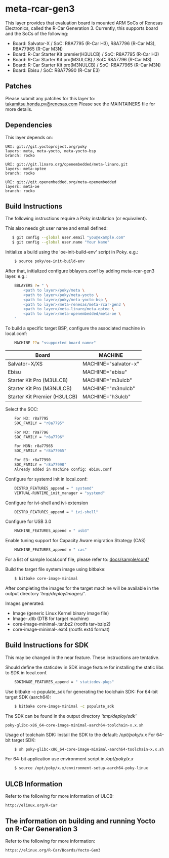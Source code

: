# meta-rcar-gen3

This layer provides that evaluation board is mounted ARM SoCs of Renesas
Electronics, called the R-Car Generation 3. Currently, this supports
board and the SoCs of the following:
- Board: Salvator-X / SoC: R8A7795 (R-Car H3), R8A7796 (R-Car M3), R8A77965 (R-Car M3N)
- Board: R-Car Starter Kit premier(H3ULCB) / SoC: R8A7795 (R-Car H3)
- Board: R-Car Starter Kit pro(M3ULCB) / SoC: R8A7796 (R-Car M3)
- Board: R-Car Starter Kit pro(M3NULCB) / SoC: R8A77965 (R-Car M3N)
- Board: Ebisu / SoC: R8A77990 (R-Car E3)

## Patches

Please submit any patches for this layer to: takamitsu.honda.pv@renesas.com
Please see the MAINTAINERS file for more details.

## Dependencies

This layer depends on:

    URI: git://git.yoctoproject.org/poky
    layers: meta, meta-yocto, meta-yocto-bsp
    branch: rocko

    URI: git://git.linaro.org/openembedded/meta-linaro.git
    layers: meta-optee
    branch: rocko

    URI: git://git.openembedded.org/meta-openembedded
    layers: meta-oe
    branch: rocko

## Build Instructions

The following instructions require a Poky installation (or equivalent).

This also needs git user name and email defined:
```bash
   $ git config --global user.email "you@example.com"
   $ git config --global user.name "Your Name"
```

Initialize a build using the 'oe-init-build-env' script in Poky. e.g.:
```bash
    $ source poky/oe-init-build-env
```

After that, initialized configure bblayers.conf by adding meta-rcar-gen3 layer. e.g.:
```bash
    BBLAYERS ?= " \
        <path to layer>/poky/meta \
        <path to layer>/poky/meta-yocto \
        <path to layer>/poky/meta-yocto-bsp \
        <path to layer>/meta-renesas/meta-rcar-gen3 \
        <path to layer>/meta-linaro/meta-optee \
        <path to layer>/meta-openembedded/meta-oe \
    "
```
To build a specific target BSP, configure the associated machine in local.conf:
```bash
    MACHINE ??= "<supported board name>"
```

Board|MACHINE
-----|-------
Salvator-X/XS|MACHINE="salvator-x"
Ebisu|MACHINE="ebisu"
Starter Kit Pro (M3ULCB)|MACHINE="m3ulcb"
Starter Kit Pro (M3NULCB)|MACHINE="m3nulcb"
Starter Kit Premier (H3ULCB)|MACHINE="h3ulcb"

Select the SOC:
```bash
    For H3: r8a7795
    SOC_FAMILY = "r8a7795"

    For M3: r8a7796
    SOC_FAMILY = "r8a7796"

    For M3N: r8a77965
    SOC_FAMILY = "r8a77965"

    For E3: r8a77990
    SOC_FAMILY = "r8a77990"
    Already added in machine config: ebisu.conf
```
Configure for systemd init in local.conf:
```bash
    DISTRO_FEATURES_append = " systemd"
    VIRTUAL-RUNTIME_init_manager = "systemd"
```
Configure for ivi-shell and ivi-extension
```bash
    DISTRO_FEATURES_append = " ivi-shell"
```
Configure for USB 3.0
```bash
    MACHINE_FEATURES_append = " usb3"
```
Enable tuning support for Capacity Aware migration Strategy (CAS)
```bash
    MACHINE_FEATURES_append = " cas"
```

For a list of sample local.conf file, please refer to: [docs/sample/conf/](docs/sample/conf/)

Build the target file system image using bitbake:
```bash
    $ bitbake core-image-minimal
```
After completing the images for the target machine will be available in the output
directory _'tmp/deploy/images/<supported board name>'_.

Images generated:
* Image (generic Linux Kernel binary image file)
* Image-<machine name>.dtb (DTB for target machine)
* core-image-minimal-<machine name>.tar.bz2 (rootfs tar+bzip2)
* core-image-minimal-<machine name>.ext4  (rootfs ext4 format)

## Build Instructions for SDK

This may be changed in the near feature. These instructions are tentative.

Should define the staticdev in SDK image feature for installing the static libs
to SDK in local.conf.
```bash
    SDKIMAGE_FEATURES_append = " staticdev-pkgs"
```
Use bitbake -c populate_sdk for generating the toolchain SDK:
For 64-bit target SDK (aarch64):
```bash
    $ bitbake core-image-minimal -c populate_sdk
```
The SDK can be found in the output directory _'tmp/deploy/sdk'_

    poky-glibc-x86_64-core-image-minimal-aarch64-toolchain-x.x.sh

Usage of toolchain SDK: Install the SDK to the default: _/opt/poky/x.x_
For 64-bit target SDK:
```bash
    $ sh poky-glibc-x86_64-core-image-minimal-aarch64-toolchain-x.x.sh
```
For 64-bit application use environment script in _/opt/poky/x.x_
```bash
    $ source /opt/poky/x.x/environment-setup-aarch64-poky-linux
```
## ULCB Information

Refer to the following for more information of ULCB:

    http://elinux.org/R-Car

## The information on building and running Yocto on R-Car Generation 3

Refer to the following for more information:

    https://elinux.org/R-Car/Boards/Yocto-Gen3
